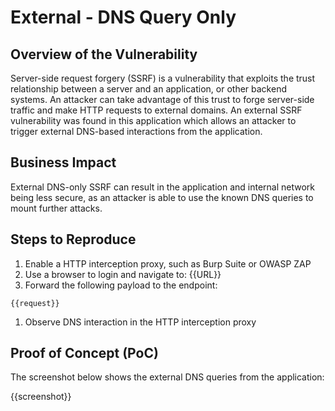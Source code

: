 # External - DNS Query Only

## Overview of the Vulnerability

Server-side request forgery (SSRF) is a vulnerability that exploits the trust relationship between a server and an application, or other backend systems. An attacker can take advantage of this trust to forge server-side traffic and make HTTP requests to external domains. An external SSRF vulnerability was found in this application which allows an attacker to trigger external DNS-based interactions from the application.

## Business Impact

External DNS-only SSRF can result in the application and internal network being less secure, as an attacker is able to use the known DNS queries to mount further attacks.

## Steps to Reproduce

1. Enable a HTTP interception proxy, such as Burp Suite or OWASP ZAP
1. Use a browser to login and navigate to: {{URL}}
1. Forward the following payload to the endpoint:

```HTTP
{{request}}
```

1. Observe DNS interaction in the HTTP interception proxy

## Proof of Concept (PoC)

The screenshot below shows the external DNS queries from the application:

{{screenshot}}
